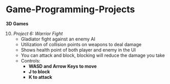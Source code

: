# Game-Programming-Projects

**3D Games**

10. *Project 6:*
*Warrior Fight*
	- Gladiator fight against an enemy AI
	- Utilization of collision points on weapons to deal damage
	- Shows health point of both player and enemy in the UI
	- You can attack and block, blocking will reduce the damage you take
	- Controls:
	  - **WASD and Arrow Keys to move**
	  - **J to block**
	  - **K to attack**